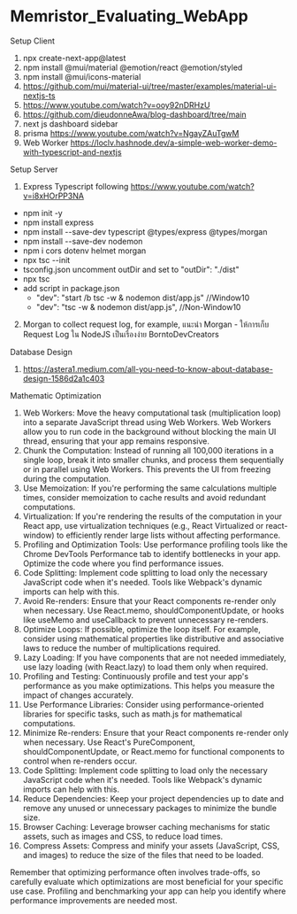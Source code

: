 # Memristor_Evaluating_WebApp

Setup Client

1. npx create-next-app@latest
2. npm install @mui/material @emotion/react @emotion/styled
3. npm install @mui/icons-material
4. https://github.com/mui/material-ui/tree/master/examples/material-ui-nextjs-ts
5. https://www.youtube.com/watch?v=ooy92nDRHzU
6. https://github.com/dieudonneAwa/blog-dashboard/tree/main
7. next js dashboard sidebar
8. prisma https://www.youtube.com/watch?v=NgayZAuTgwM
9. Web Worker https://loclv.hashnode.dev/a-simple-web-worker-demo-with-typescript-and-nextjs

Setup Server

1. Express Typescript following https://www.youtube.com/watch?v=i8xHOrPP3NA

- npm init -y
- npm install express
- npm install --save-dev typescript @types/express @types/morgan
- npm install --save-dev nodemon
- npm i cors dotenv helmet morgan
- npx tsc --init
- tsconfig.json uncomment outDir and set to "outDir": "./dist"
- npx tsc
- add script in package.json
  - "dev": "start /b tsc -w & nodemon dist/app.js" //Window10
  - "dev": "tsc -w & nodemon dist/app.js", //Non-Window10

2. Morgan to collect request log, for example, แนะนำ Morgan - ให้การเก็บ Request Log ใน NodeJS เป็นเรื่องง่าย BorntoDevCreators

Database Design

1. https://astera1.medium.com/all-you-need-to-know-about-database-design-1586d2a1c403

Mathematic Optimization

1. Web Workers: Move the heavy computational task (multiplication loop) into a separate JavaScript thread using Web Workers. Web Workers allow you to run code in the background without blocking the main UI thread, ensuring that your app remains responsive.
2. Chunk the Computation: Instead of running all 100,000 iterations in a single loop, break it into smaller chunks, and process them sequentially or in parallel using Web Workers. This prevents the UI from freezing during the computation.
3. Use Memoization: If you're performing the same calculations multiple times, consider memoization to cache results and avoid redundant computations.
4. Virtualization: If you're rendering the results of the computation in your React app, use virtualization techniques (e.g., React Virtualized or react-window) to efficiently render large lists without affecting performance.
5. Profiling and Optimization Tools: Use performance profiling tools like the Chrome DevTools Performance tab to identify bottlenecks in your app. Optimize the code where you find performance issues.
6. Code Splitting: Implement code splitting to load only the necessary JavaScript code when it's needed. Tools like Webpack's dynamic imports can help with this.
7. Avoid Re-renders: Ensure that your React components re-render only when necessary. Use React.memo, shouldComponentUpdate, or hooks like useMemo and useCallback to prevent unnecessary re-renders.
8. Optimize Loops: If possible, optimize the loop itself. For example, consider using mathematical properties like distributive and associative laws to reduce the number of multiplications required.
9. Lazy Loading: If you have components that are not needed immediately, use lazy loading (with React.lazy) to load them only when required.
10. Profiling and Testing: Continuously profile and test your app's performance as you make optimizations. This helps you measure the impact of changes accurately.
11. Use Performance Libraries: Consider using performance-oriented libraries for specific tasks, such as math.js for mathematical computations.
12. Minimize Re-renders: Ensure that your React components re-render only when necessary. Use React's PureComponent, shouldComponentUpdate, or React.memo for functional components to control when re-renders occur.
13. Code Splitting: Implement code splitting to load only the necessary JavaScript code when it's needed. Tools like Webpack's dynamic imports can help with this.
14. Reduce Dependencies: Keep your project dependencies up to date and remove any unused or unnecessary packages to minimize the bundle size.
15. Browser Caching: Leverage browser caching mechanisms for static assets, such as images and CSS, to reduce load times.
16. Compress Assets: Compress and minify your assets (JavaScript, CSS, and images) to reduce the size of the files that need to be loaded.

Remember that optimizing performance often involves trade-offs, so carefully evaluate which optimizations are most beneficial for your specific use case. Profiling and benchmarking your app can help you identify where performance improvements are needed most.
